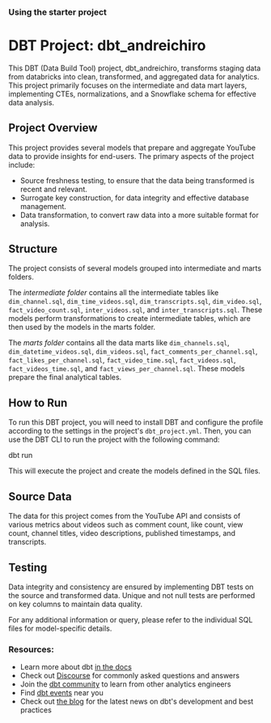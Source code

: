 ### Using the starter project

# DBT Project: dbt_andreichiro

This DBT (Data Build Tool) project, dbt_andreichiro, transforms staging data from databricks into clean, transformed, and aggregated data for analytics. This project primarily focuses on the intermediate and data mart layers, implementing CTEs, normalizations, and a Snowflake schema for effective data analysis.

## Project Overview

This project provides several models that prepare and aggregate YouTube data to provide insights for end-users. The primary aspects of the project include:

- Source freshness testing, to ensure that the data being transformed is recent and relevant.
- Surrogate key construction, for data integrity and effective database management.
- Data transformation, to convert raw data into a more suitable format for analysis.

## Structure

The project consists of several models grouped into intermediate and marts folders.

The *intermediate folder* contains all the intermediate tables like `dim_channel.sql`, `dim_time_videos.sql`, `dim_transcripts.sql`, `dim_video.sql`, `fact_video_count.sql`, `inter_videos.sql`, and `inter_transcripts.sql`. These models perform transformations to create intermediate tables, which are then used by the models in the marts folder.

The *marts folder* contains all the data marts like `dim_channels.sql`, `dim_datetime_videos.sql`, `dim_videos.sql`, `fact_comments_per_channel.sql`, `fact_likes_per_channel.sql`, `fact_video_time.sql`, `fact_videos.sql`, `fact_videos_time.sql`, and `fact_views_per_channel.sql`. These models prepare the final analytical tables.

## How to Run

To run this DBT project, you will need to install DBT and configure the profile according to the settings in the project's `dbt_project.yml`. Then, you can use the DBT CLI to run the project with the following command:

dbt run

This will execute the project and create the models defined in the SQL files.

## Source Data

The data for this project comes from the YouTube API and consists of various metrics about videos such as comment count, like count, view count, channel titles, video descriptions, published timestamps, and transcripts.

## Testing

Data integrity and consistency are ensured by implementing DBT tests on the source and transformed data. Unique and not null tests are performed on key columns to maintain data quality.

For any additional information or query, please refer to the individual SQL files for model-specific details.

### Resources:
- Learn more about dbt [in the docs](https://docs.getdbt.com/docs/introduction)
- Check out [Discourse](https://discourse.getdbt.com/) for commonly asked questions and answers
- Join the [dbt community](http://community.getbdt.com/) to learn from other analytics engineers
- Find [dbt events](https://events.getdbt.com) near you
- Check out [the blog](https://blog.getdbt.com/) for the latest news on dbt's development and best practices
